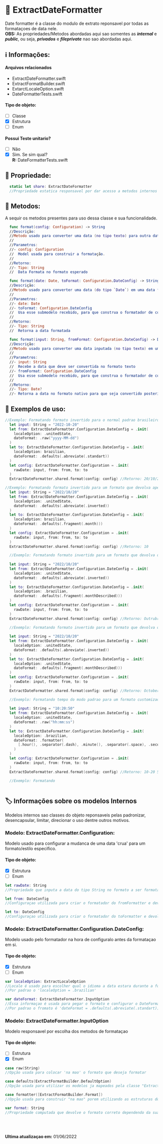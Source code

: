 # 📃 ExtractDateFormatter
Date formatter é a classe do modulo de extrato reponsavel por todas as formataçoes de data nele. <br>
**OBS:** As propriedades/Metodos abordadas aqui sao somentes as ***internal*** e ***public***, ou seja, ***privados*** e ***fileprivate*** nao sao abordadas aqui.

## ℹ️ Informações:

#### Arquivos relacionados
- ExtractDateFormatter.swift
- ExtractFormatBuilder.swift
- ExtarctLocaleOption.swift
- DateFormatterTests.swift

#### Tipo de objeto:
- [ ] Classe
- [x] Estrutura
- [ ] Enum

#### Possui Teste unitario?
- [ ] Não
- [x] Sim. Se sim qual?<br> **R:** DateFormatterTests.swift

## 🔘 Propriedade:
```swift
  static let share: ExtractDateFormatter
  //Propriedade estatica responsavel por dar acesso a metodos internos nao estaticos caracterizado a estrutura como um singleton
```

## 🔘 Metodos:
A sequir os metodos presentes para uso dessa classe e sua funcionalidade.

```swift 
  func format(config: Configuration) -> String 
  //Descrição: 
  //Metodo usado para converter uma data (no tipo texto) para outra data com uma formataçao diferente.
  //
  //Parametros:
  //- config: Configuration 
  //  Model usada para construir a formatação.
  //
  //Retorno:
  //- Tipo: String
  //  Data Formata no formato esperado
```
  
```swift 
  func format(date: Date, toFormat: Configuration.DateConfig) -> String 
  //Descrição: 
  //Metodo usado para converter uma data (do tipo `Date`) em uma data formatada.
  //
  //Parametros:
  //- date: Date
  //- toFormat: Configuration.DateConfig
  //  Usa esse submodelo recebido, para que construa o formatador de conversao expecificado. 
  //
  //Retorno:
  //- Tipo: String
  //  Retorna a data formatada
```

```swift 
  func format(input: String, fromFormat: Configuration.DateConfig) -> Date? 
  //Descrição: 
  //Metodo usado para converter uma data inputada (no tipo texto) em uma data.
  //
  //Parametros:
  //- input: String
  //  Recebe a data que deve ser convertida no formato texto
  //- fromFormat: Configuration.DateConfig
  //  Usa esse submodelo recebido, para que construa o formatador de conversao expecificado e retorne a data no tipo esperado. 
  //
  //Retorno:
  //- Tipo: Date?
  //- Retorna a data no formato nativo para que seja convertido posteriormente.
```

## 🔘 Exemplos de uso:
```swift 
//Exemplo: Formatando formato invertido para o normal padrao brasileiro.
  let input: String = "2022-10-20" 
  let from: ExtractDateFormatter.Configuration.DateConfig = .init(
    localeOption: .unitedState,
    dateFormat: .raw("yyyy-MM-dd")
  )
  let to: ExtractDateFormatter.Configuration.DateConfig = .init(
    localeOption: brazilian,
    dateFormat: .defaults(.abreviate(.standart))
  )
  let config: ExtractDateFormatter.Configuration = .init(
    rawDate: input, from: from, to: to
  )
  ExtractDateFormatter.shared.format(config: config) //Retorno: 20/10/2022
```

```swift 
//Exemplo: Formatando formato invertido para um formato que devolva apenas o dia
  let input: String = "2022/10/20" 
  let from: ExtractDateFormatter.Configuration.DateConfig = .init(
    localeOption: .unitedState,
    dateFormat: .defaults(.abreviate(.inverted))
  )
  let to: ExtractDateFormatter.Configuration.DateConfig = .init(
    localeOption: brazilian,
    dateFormat: .defaults(.fragment(.month)))
  )
  let config: ExtractDateFormatter.Configuration = .init(
    rawDate: input, from: from, to: to
  )
  ExtractDateFormatter.shared.format(config: config) //Retorno: 10
```

```swift 
  //Exemplo: Formatando formato invertido para um formato que devolva o mes descrito completo em protugues br.
  
  let input: String = "2022/10/20" 
  let from: ExtractDateFormatter.Configuration.DateConfig = .init(
    localeOption: .unitedState,
    dateFormat: .defaults(.abreviate(.inverted))
  )
  let to: ExtractDateFormatter.Configuration.DateConfig = .init(
    localeOption: .brazilian,
    dateFormat: .defaults(.fragment(.monthDescribed)))
  )
  let config: ExtractDateFormatter.Configuration = .init(
    rawDate: input, from: from, to: to
  )
  ExtractDateFormatter.shared.format(config: config) //Retorno: Outrubro
```

```swift 
  //Exemplo: Formatando formato invertido para um formato que devolva o mes descrito completo em ingles.
  
  let input: String = "2022/10/20" 
  let from: ExtractDateFormatter.Configuration.DateConfig = .init(
    localeOption: .unitedState,
    dateFormat: .defaults(.abreviate(.inverted))
  )
  let to: ExtractDateFormatter.Configuration.DateConfig = .init(
    localeOption: .unitedState,
    dateFormat: .defaults(.fragment(.monthDescribed)))
  )
  let config: ExtractDateFormatter.Configuration = .init(
    rawDate: input, from: from, to: to
  )
  ExtractDateFormatter.shared.format(config: config) //Retorno: October
```

```swift 
  //Exemplo: Formatando tempo do modo padrao para um formato customizado montado na mao.
  
  let input: String = "10:20:50"
  let from: ExtractDateFormatter.Configuration.DateConfig = .init(
    localeOption: .unitedState,
    dateFormat: .raw("hh:mm:ss")
  )
  let to: ExtractDateFormatter.Configuration.DateConfig = .init(
    localeOption: .brazilian,
    dateFormat: .formatter(
      [.hour(), .separator(.dash), .minute(), .separator(.space), .second()]
    )
  )
  let config: ExtractDateFormatter.Configuration = .init(
    rawDate: input, from: from, to: to
  )
  ExtractDateFormatter.shared.format(config: config) //Retorno: 10-20 50
```

```swift 
  //Exemplo: Formatando
  
```

## 🏷 Informações sobre os modelos Internos
Modelos internos sao classes do objeto reponsaveis pelas padronizar, desencapsular, limitar, direcionar o uso dentre outros motivos.

### Modelo: ExtractDateFormatter.Configuration:
Modelo usado para configurar a mudanca de uma data 'crua' para um formato/estilo especifico.

#### Tipo de objeto:
- [x] Estrutura
- [ ] Enum

```swift
let rawDate: String
//Propriedade que inputa a data do tipo String no formato a ser formatado.
```

```swift
let from: DateConfig
//Configuraçao utilizada para criar o formatador do fromFormatter e devolver uma Data?
```

```swift
let to: DateConfig
//Configuraçao utilizada para criar o formatador do toFormatter e devolver uma String formatada no modelo final.
```

### Modelo: ExtractDateFormatter.Configuration.DateConfig:
Modelo usado pelo formatador na hora de configuralo antes da formataçao em si.

#### Tipo de objeto:
- [x] Estrutura
- [ ] Enum

```swift
var localeOption: ExtractLocaleOption
//Locale é usado para escolher qual o idioma a data estara durante a formataçao.
//Por padrao o 'localeOption = .brazilian'
```
```swift
var dateFormat: ExtractDateFormatter.InputOption
//Éssa informaçao é usada para pegar o formato e configurar o DateFormatter nativo.
//Por padrao o fromato é 'dateFormat = .defaults(.abreviate(.standart))'
```

### Modelo: ExtractDateFormatter.InputOption
Modelo responsavel por escolha dos metodos de formataçao

#### Tipo de objeto:
- [ ] Estrutura
- [x] Enum

```swift
case raw(String)
//Opção usada para colocar 'na mao' o formato que deseja formatar

case defaults(ExtractFormatBuilder.DefaultOption)
//Opção usada para utilizar os modelos ja mapeados pela classe "ExtractFormatBuilder"

case formatter([ExtractFormatBuilder.Format])
//Opção usada para construir "na mao" porem utilizando as estruturas do "ExtractFormatBuilder"

var format: String
//Propriedade computada que devolve o formato correto dependendo da sua escolha de 'case' para construçao do formatador.

```
<br></br>

**Ultima atualizaçao em:** 01/06/2022
